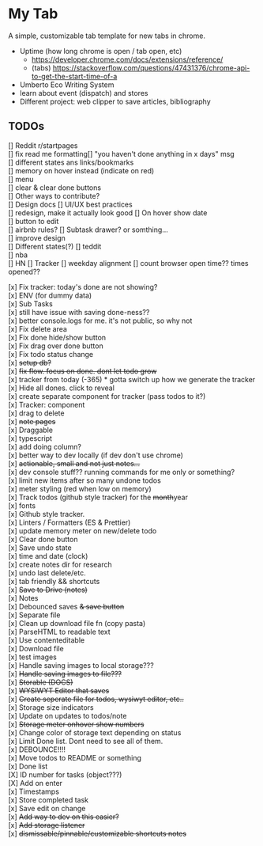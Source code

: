 # My Tab

A simple, customizable tab template for new tabs in chrome.

- Uptime (how long chrome is open / tab open, etc)
  - https://developer.chrome.com/docs/extensions/reference/
  - (tabs) https://stackoverflow.com/questions/47431376/chrome-api-to-get-the-start-time-of-a
- Umberto Eco Writing System
- learn about event (dispatch) and stores
- Different project: web clipper to save articles, bibliography

## TODOs

[] Reddit r/startpages  
[] fix read me formatting[] "you haven't done anything in x days" msg  
 [] different states ans links/bookmarks  
 [] memory on hover instead (indicate on red)  
 [] menu  
 [] clear & clear done buttons  
 [] Other ways to contribute?  
 [] Design docs
[] UI/UX best practices  
 [] redesign, make it actually look good
[] On hover show date  
[] button to edit  
[] airbnb rules?
[] Subtask drawer? or somthing...  
 [] improve design  
[] Different states(?)
[] teddit  
 [] nba  
 [] HN
[] Tracker
[] weekday alignment
[] count browser open time?? times opened??

[x] Fix tracker: today's done are not showing?  
[x] ENV (for dummy data)  
[x] Sub Tasks  
[x] still have issue with saving done-ness??  
[x] better console.logs for me. it's not public, so why not  
[x] Fix delete area  
[x] Fix done hide/show button  
[x] Fix drag over done button  
[x] Fix todo status change  
[x] ~~setup db?~~  
[x] ~~fix flow. focus on done. dont let todo grow~~  
[x] tracker from today (-365) \* gotta switch up how we generate the tracker  
[x] Hide all dones. click to reveal  
[x] create separate component for tracker (pass todos to it?)  
[x] Tracker: component  
[x] drag to delete  
[x] ~~note pages~~  
[x] Draggable  
[x] typescript  
[x] add doing column?  
[x] better way to dev locally (if dev don't use chrome)  
[x] ~~actionable, small and not just notes...~~  
[x] dev console stuff?? running commands for me only or something?  
[x] limit new items after so many undone todos  
[x] meter styling (red when low on memory)  
[x] Track todos (github style tracker) for the ~~month~~year  
[x] fonts  
[x] Github style tracker.  
[x] Linters / Formatters (ES & Prettier)  
[x] update memory meter on new/delete todo  
[x] Clear done button  
[x] Save undo state  
[x] time and date (clock)  
[x] create notes dir for research  
[x] undo last delete/etc.  
[x] tab friendly && shortcuts  
[x] ~~Save to Drive (notes)~~  
[x] Notes  
 [x] Debounced saves ~~& save button~~  
 [x] Separate file  
 [x] Clean up download file fn (copy pasta)  
 [x] ParseHTML to readable text  
 [x] Use contenteditable  
 [x] Download file  
 [x] test images  
 [x] Handle saving images to local storage???  
 [x] ~~Handle saving images to file???~~  
 [x] ~~Storable (DOCS)~~  
 [x] ~~WYSIWYT Editor that saves~~  
 [x] ~~Create seperate file for todos, wysiwyt editor, etc..~~  
[x] Storage size indicators  
[x] Update on updates to todos/note  
[x] ~~Storage meter onhover show numbers~~  
[x] Change color of storage text depending on status  
[x] Limit Done list. Dont need to see all of them.  
[x] DEBOUNCE!!!!  
[x] Move todos to README or something  
[x] Done list  
[X] ID number for tasks (object???)  
[X] Add on enter  
[x] Timestamps  
[x] Store completed task  
[x] Save edit on change  
[x] ~~Add way to dev on this easier?~~  
[x] ~~Add storage listener~~  
[x] ~~dismissable/pinnable/customizable shortcuts notes~~
